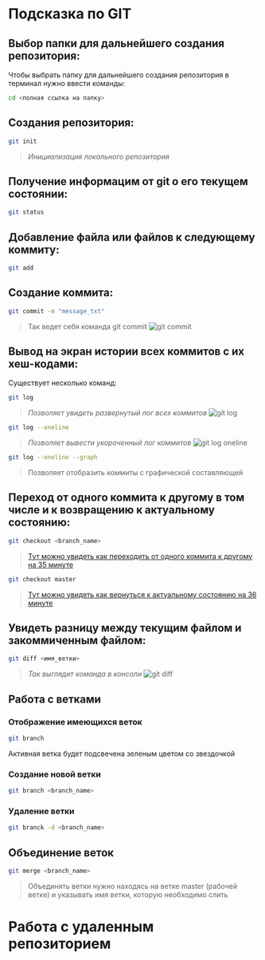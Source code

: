 # Подсказка по GIT

## Выбор папки для дальнейшего создания репозитория:

Чтобы выбрать папку для дальнейшего создания репозитория в терминал нужно ввести команды:
```sh
cd <полная ссылка на папку>
```

## Создания репозитория:
```sh
git init
```
>*Инициализация локального репозитория*

## Получение информацим от git о его текущем состоянии:

```sh
git status
```

## Добавление файла или файлов к следующему коммиту:
```sh
git add
```

## Создание коммита:
```sh
git commit -m "message_txt"
```
>Так ведет себя команда git commit
![git commit](/git_commit.jpg)

## Вывод на экран истории всех коммитов с их хеш-кодами:
Существует несколько команд:
```sh
git log
```
>*Позволяет увидеть развернутый лог всех коммитов*
![git log](/git_log.jpg)

```sh
git log --oneline
```
>*Позволяет вывести укороченный лог коммитов*
![git log oneline](/git_log_oneline.jpg)

```sh
git log --oneline --graph
```
> Позволяет отобразить коммиты с графической составляющей

## Переход от одного коммита к другому в том числе и к возвращению к актуальному состоянию:
```sh
git checkout <branch_name>
```
>[Тут можно увидеть как переходить от одного коммита к другому на 35 минуте](https://gb.ru/lessons/426418)

```sh
git checkout master
```
>[Тут можно увидеть как вернуться к актуальному состоянию на 36 минуте](https://gb.ru/lessons/426418)

## Увидеть разницу между текущим файлом и закоммиченным файлом:
```sh
git diff <имя_ветки>
```
>*Так выглядит команда в консоли*
![git diff](/git_diff.jpg)


## Работа с ветками

### Отображение имеющихся веток
```sh
git branch
```
Активная ветка будет подсвечена зеленым цветом со звездочкой

### Создание новой ветки
```sh
git branch <branch_name>
```

### Удаление ветки
```sh
git branck -d <branch_name>
```
## Объединение веток
```sh
git merge <branch_name>
```
>Объединять ветки нужно находясь на ветке master (рабочей ветке) и указывать имя ветки, которую необходимо слить


# Работа с удаленным репозиторием